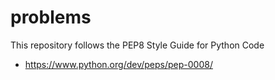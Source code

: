 # problems

This repository follows the PEP8 Style Guide for Python Code
- https://www.python.org/dev/peps/pep-0008/
